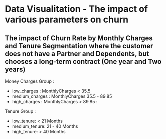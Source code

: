 # Data Visualitation - The impact of various parameters on churn


## The impact of Churn Rate by Monthly Charges and Tenure Segmentation where the customer does not have a Partner and Dependents, but chooses a long-term contract (One year and Two years)

Money Charges Group :

- low_charges : MonthlyCharges < 35.5
- medium_charges : MonthlyCharges 35.5 - 89.85
- high_charges : MonthlyCharges > 89.85 :

Tenure Group :

- low_tenure: < 21 Months
- medium_tenure: 21 - 40 Months
- high_tenure: > 40 Months
